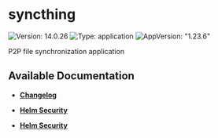 # syncthing

![Version: 14.0.26](https://img.shields.io/badge/Version-14.0.26-informational?style=flat-square) ![Type: application](https://img.shields.io/badge/Type-application-informational?style=flat-square) ![AppVersion: "1.23.6"](https://img.shields.io/badge/AppVersion-"1.23.6"-informational?style=flat-square)

P2P file synchronization application

## Available Documentation

- [**Changelog**](CHANGELOG)

- [**Helm Security**](container-security)

- [**Helm Security**](helm-security)

